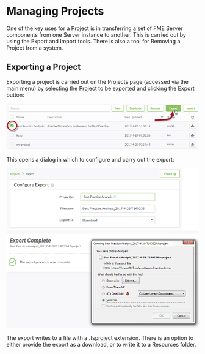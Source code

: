 # Managing Projects

One of the key uses for a Project is in transferring a set of FME Server components from one Server instance to another. This is carried out by using the Export and Import tools. There is also a tool for Removing a Project from a system. 

## Exporting a Project ##

Exporting a project is carried out on the Projects page (accessed via the main menu) by selecting the Project to be exported and clicking the Export button:

![](./Images/Img5.008.ExportProjectButton.png)

This opens a dialog in which to configure and carry out the export:

![](./Images/Img5.009.ExportProjectDialogs.png)

The export writes to a file with a .fsproject extension. There is an option to either provide the export as a download, or to write it to a Resources folder.

